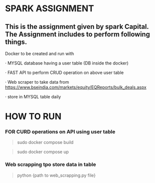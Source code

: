 # SPARK ASSIGNMENT

## This is the assignment given by spark Capital. The Assignment includes to perform following things.

Docker to be created and run with

·         MYSQL database having a user table (DB inside the docker)

·         FAST API to perform CRUD operation on above user table

·         Web scraper to take data from https://www.bseindia.com/markets/equity/EQReports/bulk_deals.aspx

·     store in MYSQL table daily

# HOW TO RUN

### FOR CURD operations on API using user table

> sudo docker compose build

> sudo docker compose up

### Web scrapping tpo store data in table 

> python {path to web_scrapping.py file}
